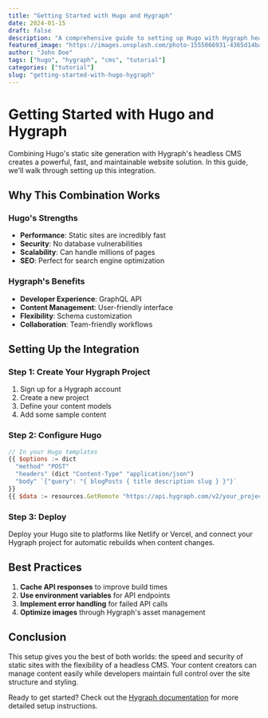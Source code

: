 ```yaml
---
title: "Getting Started with Hugo and Hygraph"
date: 2024-01-15
draft: false
description: "A comprehensive guide to setting up Hugo with Hygraph headless CMS"
featured_image: "https://images.unsplash.com/photo-1555066931-4365d14bab8c?w=800&h=400&fit=crop"
author: "John Doe"
tags: ["hugo", "hygraph", "cms", "tutorial"]
categories: ["tutorial"]
slug: "getting-started-with-hugo-hygraph"
---
```


# Getting Started with Hugo and Hygraph

Combining Hugo's static site generation with Hygraph's headless CMS creates a powerful, fast, and maintainable website solution. In this guide, we'll walk through setting up this integration.

## Why This Combination Works

### Hugo's Strengths
- **Performance**: Static sites are incredibly fast
- **Security**: No database vulnerabilities
- **Scalability**: Can handle millions of pages
- **SEO**: Perfect for search engine optimization

### Hygraph's Benefits
- **Developer Experience**: GraphQL API
- **Content Management**: User-friendly interface
- **Flexibility**: Schema customization
- **Collaboration**: Team-friendly workflows

## Setting Up the Integration

### Step 1: Create Your Hygraph Project

1. Sign up for a Hygraph account
2. Create a new project
3. Define your content models
4. Add some sample content

### Step 2: Configure Hugo

```javascript
// In your Hugo templates
{{ $options := dict
  "method" "POST"
  "headers" (dict "Content-Type" "application/json")
  "body" `{"query": "{ blogPosts { title description slug } }"}`
}}
{{ $data := resources.GetRemote "https://api.hygraph.com/v2/your_project_id/master" $options }}
```

### Step 3: Deploy

Deploy your Hugo site to platforms like Netlify or Vercel, and connect your Hygraph project for automatic rebuilds when content changes.

## Best Practices

1. **Cache API responses** to improve build times
2. **Use environment variables** for API endpoints
3. **Implement error handling** for failed API calls
4. **Optimize images** through Hygraph's asset management

## Conclusion

This setup gives you the best of both worlds: the speed and security of static sites with the flexibility of a headless CMS. Your content creators can manage content easily while developers maintain full control over the site structure and styling.

Ready to get started? Check out the [Hygraph documentation](https://hygraph.com/docs) for more detailed setup instructions.
